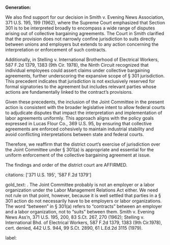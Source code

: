 **Generation:**

We also find support for our decision in Smith v. Evening News Association, 371 U.S. 195, 199 (1962), where the Supreme Court emphasized that Section 301 is to be interpreted broadly to encompass a wide range of disputes arising out of collective bargaining agreements. The Court in Smith clarified that the provision does not narrowly confine jurisdiction to suits directly between unions and employers but extends to any action concerning the interpretation or enforcement of such contracts.

Additionally, in Stelling v. International Brotherhood of Electrical Workers, 587 F.2d 1379, 1383 (9th Cir. 1978), the Ninth Circuit recognized that individual employees could assert claims under collective bargaining agreements, further underscoring the expansive scope of § 301 jurisdiction. This precedent indicates that jurisdiction is not exclusively reserved for formal signatories to the agreement but includes relevant parties whose actions are fundamentally linked to the contract’s provisions.

Given these precedents, the inclusion of the Joint Committee in the present action is consistent with the broader legislative intent to allow federal courts to adjudicate disputes that impact the interpretation and implementation of labor agreements uniformly. This approach aligns with the policy goals expressed in Lucas Flour Co., 369 U.S. 95, by ensuring that collective agreements are enforced cohesively to maintain industrial stability and avoid conflicting interpretations between state and federal courts.

Therefore, we reaffirm that the district court’s exercise of jurisdiction over the Joint Committee under § 301(a) is appropriate and essential for the uniform enforcement of the collective bargaining agreement at issue.

The findings and order of the district court are AFFIRMED.

citations: ['371 U.S. 195', '587 F.2d 1379']

gold_text: . The Joint Committee probably is not an employer or a labor organization under the Labor Management Relations Act either. We need not rule on that point, however, because it is well settled that parties in a § 301 action do not necessarily have to be employers or labor organizations. The word “between” in § 301(a) refers to “contracts” between an employer and a labor organization, not to “suits” between them. Smith v. Evening News Ass’n, 371 U.S. 195, 200, 83 S.Ct. 267, 270 (1962); Stelling v. International Bhd. of Electrical Workers, 587 F.2d 1379, 1383 (9th Cir.1978), cert. denied, 442 U.S. 944, 99 S.Ct. 2890, 61 L.Ed.2d 3115 (1979).

label: 